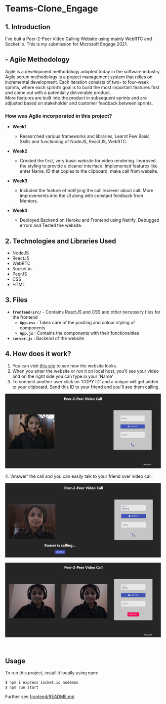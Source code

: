# Teams-Clone_Engage

## 1. Introduction

I've buit a Peer-2-Peer Video Calling Website using mainly WebRTC and Socket.io. 
This is my submission for Microsoft Engage 2021.
## - Agile Methodology
Agile is a development methodology adopted today in the software industry. <br />Agile scrum methodology is a project management system that relies on incremental development. Each iteration consists of two- to four-week sprints, where each sprint’s goal is to build the most important features first and come out with a potentially deliverable product. <br />More features are built into the product in subsequent sprints and are adjusted based on stakeholder and customer feedback between sprints.

### How was Agile incorporated in this project?
* **Week1**
  * Researched various frameworks and libraries, Learnt Few Basic Skills and functioning of NodeJS, ReactJS, WebRTC.

* **Week2**
  * Created the first, very basic website for video rendering. Improved the styling to provide a cleaner interface. Implemented features like enter Name, ID that copies to the clipboard, make call from website.
  
* **Week3**
  * Included the feature of notifying the call reciever about call. More improvements into the UI along with constant feedback from Mentors.

* **Week4**
  * Deployed Backend on Heroku and Frontend using Netlify. Debugged errors and Tested the website.

## 2. Technologies and Libraries Used

* NodeJS
* ReactJS
* WebRTC
* Socket.io
* PeerJS
* CSS
* HTML

## 3. Files
* **`frontend/src/`** - Contains ReactJS and CSS and other necessary files for the frontend
   * **`App.css`** : Takes care of the positing and colour styling of components
   * **`App.js`** : Contains the components with their functionalities
* **`server.js`** : Backend of the website

## 4. How does it work?
1. You can visit [this site](https://nazee-clone.netlify.app/) to see how the website looks.
2. When you enter the website or run it on local host, you'll see your video and on the right side you can type in your 'Name'
3. To connect another user click on 'COPY ID' and a unique will get added to your clipboard. Send this ID to your friend and you'll see them calling.
<p>
<img src="https://github.com/narmin24/Teams-Clone_Engage/blob/main/website.png"> 
 </p> 
4. 'Answer' the call and you can easily talk to your friend over video call.
<p>
<img src="https://github.com/narmin24/Teams-Clone_Engage/blob/main/calling.png"> 
 </p> 
 <p>
<img src="https://github.com/narmin24/Teams-Clone_Engage/blob/main/Call_connected.png"> 
 </p> 
<br />

## Usage
To run this project, install it locally using npm:
```
$ npm i express socket.io nodemon
$ npm run start
```

Further see [frontend/README.md](https://github.com/narmin24/Teams-Clone_Engage/blob/main/frontend/README.md)
